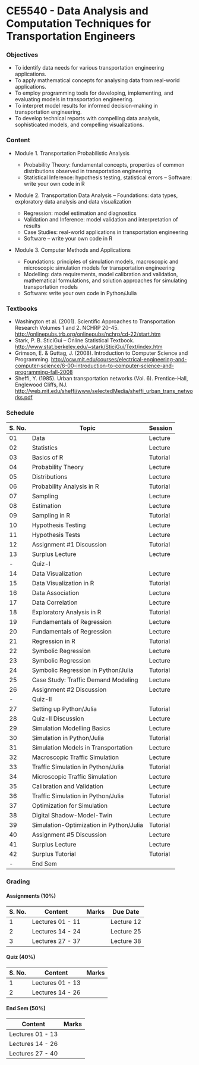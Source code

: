 # CE5540 - Data Analysis and Computation Techniques for Transportation Engineers

### Objectives

- To identify data needs for various transportation engineering applications.
- To apply mathematical concepts for analysing data from real-world applications.
- To employ programming tools for developing, implementing, and evaluating models in transportation engineering.
- To interpret model results for informed decision-making in transportation engineering.
- To develop technical reports with compelling data analysis, sophisticated models, and compelling visualizations.

### Content

- Module 1. Transportation Probabilistic Analysis 
    - Probability Theory: fundamental concepts, properties of common distributions observed in transportation engineering
    - Statistical Inference: hypothesis testing, statistical errors
    – Software: write your own code in R

- Module 2. Transportation Data Analysis
    – Foundations: data types, exploratory data analysis and data visualization
    - Regression: model estimation and diagnostics
    - Validation and Inference: model validation and interpretation of results
    - Case Studies: real-world applications in transportation engineering
    - Software – write your own code in R

- Module 3. Computer Methods and Applications 
    - Foundations: principles of simulation models, macroscopic and microscopic simulation models for transportation engineering
    - Modelling: data requirements, model calibration and validation, mathematical formulations, and solution approaches for simulating transportation models
    - Software: write your own code in Python/Julia
    
### Textbooks

- Washington et al. (2001). Scientific Approaches to Transportation Research Volumes 1 and 2. NCHRP 20-45. http://onlinepubs.trb.org/onlinepubs/nchrp/cd-22/start.htm 
- Stark, P. B. SticiGui – Online Statistical Textbook. http://www.stat.berkeley.edu/~stark/SticiGui/Text/index.htm 
- Grimson, E. & Guttag, J. (2008). Introduction to Computer Science and Programming. http://ocw.mit.edu/courses/electrical-engineering-and-computer-science/6-00-introduction-to-computer-science-and-programming-fall-2008
- Sheffi, Y. (1985). Urban transportation networks (Vol. 6). Prentice-Hall, Englewood Cliffs, NJ. http://web.mit.edu/sheffi/www/selectedMedia/sheffi_urban_trans_networks.pdf 

### Schedule

  | S. No. | Topic                                   | Session  |
  |--------|-----------------------------------------|----------|
  | 01     | Data                                    | Lecture  |
  | 02     | Statistics                              | Lecture  |
  | 03     | Basics of R                             | Tutorial |
  | 04     | Probability Theory                      | Lecture  |
  | 05     | Distributions                           | Lecture  |
  | 06     | Probability Analysis in R               | Tutorial |
  | 07     | Sampling                                | Lecture  |
  | 08     | Estimation                              | Lecture  |
  | 09     | Sampling in R                           | Tutorial |
  | 10     | Hypothesis Testing                      | Lecture  |
  | 11     | Hypothesis Tests                        | Lecture  |
  | 12     | Assignment #1 Discussion                | Tutorial |
  | 13     | Surplus Lecture                         | Lecture  |
  | -      | Quiz-I                                  |          |
  | 14     | Data Visualization                      | Lecture  |
  | 15     | Data Visualization in R                 | Tutorial |
  | 16     | Data Association                        | Lecture  |
  | 17     | Data Correlation                        | Lecture  |
  | 18     | Exploratory Analysis in R               | Tutorial |
  | 19     | Fundamentals of Regression              | Lecture  |
  | 20     | Fundamentals of Regression              | Lecture  |
  | 21     | Regression in R                         | Tutorial |
  | 22     | Symbolic Regression                     | Lecture  |
  | 23     | Symbolic Regression                     | Lecture  |
  | 24     | Symbolic Regression in Python/Julia     | Tutorial |
  | 25     | Case Study: Traffic Demand Modeling     | Lecture  |
  | 26     | Assignment #2 Discussion                | Lecture  |
  | -      | Quiz-II                                 |          |
  | 27     | Setting up Python/Julia                 | Tutorial |
  | 28     | Quiz-II Discussion                      | Lecture  |
  | 29     | Simulation Modelling Basics             | Lecture  |
  | 30     | Simulation in Python/Julia              | Tutorial |
  | 31     | Simulation Models in Transportation     | Lecture  |
  | 32     | Macroscopic Traffic Simulation          | Lecture  |
  | 33     | Traffic Simulation in Python/Julia      | Tutorial |
  | 34     | Microscopic Traffic Simulation          | Lecture  |
  | 35     | Calibration and Validation              | Lecture  |
  | 36     | Traffic Simulation in Python/Julia      | Tutorial |
  | 37     | Optimization for Simulation             | Lecture  |
  | 38     | Digital Shadow-Model-Twin               | Lecture  |
  | 39     | Simulation-Optimization in Python/Julia | Tutorial |
  | 40     | Assignment #5 Discussion                | Lecture  |
  | 41     | Surplus Lecture                         | Lecture  |
  | 42     | Surplus Tutorial                        | Tutorial |
  | -      | End Sem                                 |          |

### Grading

#### Assignments (10%)

  | S. No. | Content          | Marks | Due Date   |
  |--------|------------------|-------|------------|
  | 1      | Lectures 01 - 11 |       | Lecture 12 |
  | 2      | Lectures 14 - 24 |       | Lecture 25 |
  | 3      | Lectures 27 - 37 |       | Lecture 38 |

#### Quiz (40%)

  | S. No. | Content          | Marks |
  |--------|------------------|-------|
  | 1      | Lectures 01 - 13 |       |
  | 2      | Lectures 14 - 26 |       |

#### End Sem (50%)

  | Content          | Marks |
  |------------------|-------|
  | Lectures 01 - 13 |       |
  | Lectures 14 - 26 |       |
  | Lectures 27 - 40 |       |
